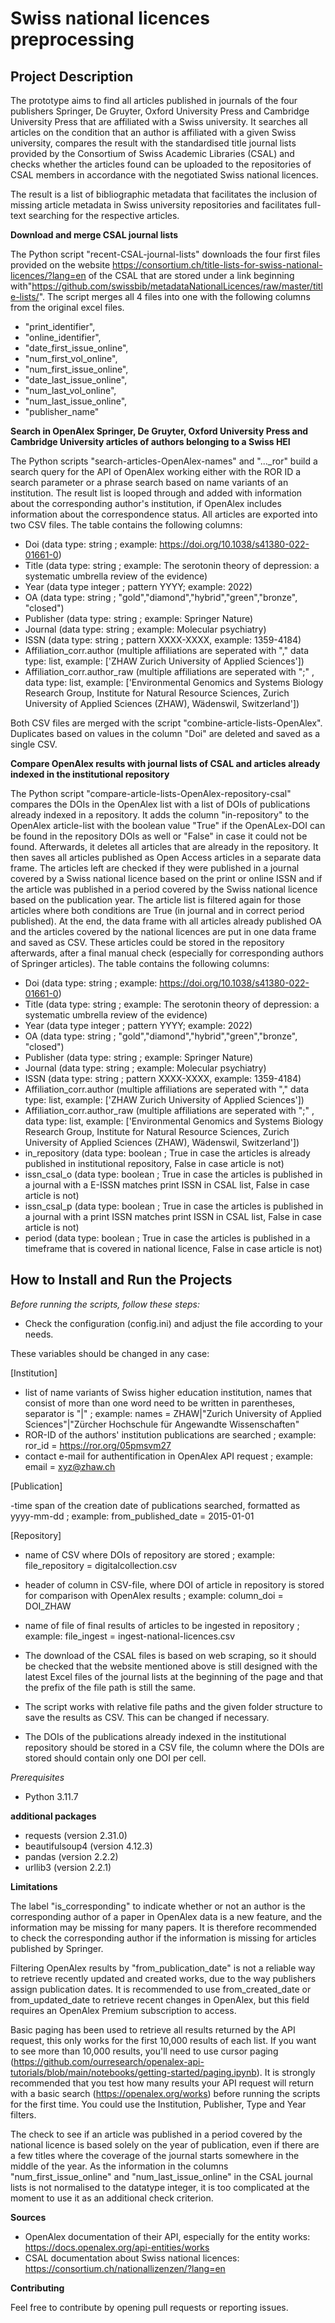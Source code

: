 Swiss national licences preprocessing
=========================

Project Description
--------------------------

The prototype aims to find all articles published in journals of the four publishers Springer, De Gruyter, Oxford University Press and Cambridge University Press that are affiliated with a Swiss university. It searches all articles on the condition that an author is affiliated with a given Swiss university, compares the result with the standardised title journal lists provided by the Consortium of Swiss Academic Libraries (CSAL) and checks whether the articles found can be uploaded to the repositories of CSAL members in accordance with the negotiated Swiss national licences.

The result is a list of bibliographic metadata that facilitates the inclusion of missing article metadata in Swiss university repositories and facilitates full-text searching for the respective articles.


**Download and merge CSAL journal lists**

The Python script "recent-CSAL-journal-lists" downloads the four first files provided on the website https://consortium.ch/title-lists-for-swiss-national-licences/?lang=en of the CSAL that are stored under a link beginning with"https://github.com/swissbib/metadataNationalLicences/raw/master/title-lists/".
The script merges all 4 files into one with the following columns from the original excel files.

- "print_identifier",
- "online_identifier",
- "date_first_issue_online",
- "num_first_vol_online",
- "num_first_issue_online",
- "date_last_issue_online", 
- "num_last_vol_online",
- "num_last_issue_online",
- "publisher_name"


**Search in OpenAlex Springer, De Gruyter, Oxford University Press and Cambridge University articles of authors belonging to a Swiss HEI**

The Python scripts "search-articles-OpenAlex-names" and "..._ror" build a search query for the API of OpenAlex working either with the ROR ID a search parameter or a phrase search based on name variants of an institution. The result list is looped through and added with information about the corresponding author's institution, if OpenAlex includes information about the correspondence status. All articles are exported into two CSV files. The table contains the following columns:

- Doi 
(data type: string ; example: https://doi.org/10.1038/s41380-022-01661-0)
- Title 
(data type: string ; example: The serotonin theory of depression: a systematic umbrella review of the evidence)                  
- Year 
(data type integer ; pattern YYYY; example: 2022)
- OA 
(data type: string ; "gold","diamond","hybrid","green","bronze", "closed")
- Publisher 
(data type: string ; example: Springer Nature)
- Journal
(data type: string ; example: Molecular psychiatry)
- ISSN 
(data type: string ; pattern XXXX-XXXX, example: 1359-4184)
- Affiliation_corr.author 
(multiple affiliations are seperated with "," data type: list, example: ['ZHAW Zurich University of Applied Sciences'])
- Affiliation_corr.author_raw 
(multiple affiliations are seperated with ";" , data type: list, example: ['Environmental Genomics and Systems Biology Research Group, Institute for Natural Resource Sciences, Zurich University of Applied Sciences (ZHAW), Wädenswil, Switzerland'])

Both CSV files are merged with the script "combine-article-lists-OpenAlex". Duplicates based on values in the column "Doi" are deleted and saved as a single CSV.


**Compare OpenAlex results with journal lists of CSAL and articles already indexed in the institutional repository**

The Python script "compare-article-lists-OpenAlex-repository-csal" compares the DOIs in the OpenAlex list with a list of DOIs of publications already indexed in a repository. It adds the column "in-repository" to the OpenAlex article-list with the boolean value "True" if the OpenALex-DOI can be found in the repository DOIs as well or "False" in case it could not be found. Afterwards, it deletes all articles that are already in the repository. 
It then saves all articles published as Open Access articles in a separate data frame. The articles left are checked if they were published in a journal covered by a Swiss national licence based on the print or online ISSN and if the article was published in a period covered by the Swiss national licence based on the publication year. The article list is filtered again for those articles where both conditions are True (in journal and in correct period published). At the end, the data frame with all articles already published OA and the articles covered by the national licences are put in one data frame and saved as CSV. These articles could be stored in the repository afterwards, after a final manual check (especially for corresponding authors of Springer articles).
The table contains the following columns:

- Doi 
(data type: string ; example: https://doi.org/10.1038/s41380-022-01661-0)
- Title 
(data type: string ; example: The serotonin theory of depression: a systematic umbrella review of the evidence)                  
- Year 
(data type integer ; pattern YYYY; example: 2022)
- OA 
(data type: string ; "gold","diamond","hybrid","green","bronze", "closed")
- Publisher 
(data type: string ; example: Springer Nature)
- Journal
(data type: string ; example: Molecular psychiatry)
- ISSN 
(data type: string ; pattern XXXX-XXXX, example: 1359-4184)
- Affiliation_corr.author 
(multiple affiliations are seperated with "," data type: list, example: ['ZHAW Zurich University of Applied Sciences'])
- Affiliation_corr.author_raw 
(multiple affiliations are seperated with ";" , data type: list, example: ['Environmental Genomics and Systems Biology Research Group, Institute for Natural Resource Sciences, Zurich University of Applied Sciences (ZHAW), Wädenswil, Switzerland'])
- in_repository
(data type: boolean ; True in case the articles is already published in institutional repository, False in case article is not)
- issn_csal_o
(data type: boolean ; True in case the articles is published in a journal with a E-ISSN matches print ISSN in CSAL list, False in case article is not)
- issn_csal_p
(data type: boolean ; True in case the articles is published in a journal with a print ISSN matches print ISSN in CSAL list, False in case article is not)
- period
(data type: boolean ; True in case the articles is published in a timeframe that is covered in national licence, False in case article is not)


How to Install and Run the Projects
--------------------------

_Before running the scripts, follow these steps:_

- Check the configuration (config.ini) and adjust the file according to your needs.

These variables should be changed in any case:

[Institution]

- list of name variants of Swiss higher education institution, names that consist of more than one word need to be written in parentheses, separator is "|" ; example: names = ZHAW|"Zurich University of Applied Sciences"|"Zürcher Hochschule für Angewandte Wissenschaften"
- ROR-ID of the authors' institution publications are searched ; example: ror_id = https://ror.org/05pmsvm27
- contact e-mail for authentification in OpenAlex API request ; example: email = xyz@zhaw.ch


[Publication]

-time span of the creation date of publications searched, formatted as yyyy-mm-dd ; example: from_published_date = 2015-01-01


[Repository]

- name of CSV where DOIs of repository are stored ; example: file_repository = digitalcollection.csv
- header of column in CSV-file, where DOI of article in repository is stored for comparison with OpenAlex results ; example: column_doi = DOI_ZHAW
- name of file of final results of articles to be ingested in repository ; example: file_ingest = ingest-national-licences.csv


- The download of the CSAL files is based on web scraping, so it should be checked that the website mentioned above is still designed with the latest Excel files of the journal lists at the beginning of the page and that the prefix of the file path is still the same.
- The script works with relative file paths and the given folder structure to save the results as CSV. This can be changed if necessary.
- The DOIs of the publications already indexed in the institutional repository should be stored in a CSV file, the column where the DOIs are stored should contain only one DOI per cell.


_Prerequisites_

- Python 3.11.7

**additional packages**

- requests (version 2.31.0)
- beautifulsoup4 (version 4.12.3)
- pandas (version 2.2.2)
- urllib3 (version 2.2.1)

**Limitations**

The label "is_corresponding" to indicate whether or not an author is the corresponding author of a paper in OpenAlex data is a new feature, and the information may be missing for many papers. It is therefore recommended to check the corresponding author if the information is missing for articles published by Springer.

Filtering OpenAlex results by "from_publication_date" is not a reliable way to retrieve recently updated and created works, due to the way publishers assign publication dates. It is recommended to use from_created_date or from_updated_date to retrieve recent changes in OpenAlex, but this field requires an OpenAlex Premium subscription to access.

Basic paging has been used to retrieve all results returned by the API request, this only works for the first 10,000 results of each list. If you want to see more than 10,000 results, you'll need to use cursor paging (https://github.com/ourresearch/openalex-api-tutorials/blob/main/notebooks/getting-started/paging.ipynb). It is strongly recommended that you test how many results your API request will return with a basic search (https://openalex.org/works) before running the scripts for the first time. You could use the Institution, Publisher, Type and Year filters.

The check to see if an article was published in a period covered by the national licence is based solely on the year of publication, even if there are a few titles where the coverage of the journal starts somewhere in the middle of the year. As the information in the columns "num_first_issue_online" and "num_last_issue_online" in the CSAL journal lists is not normalised to the datatype integer, it is too complicated at the moment to use it as an additional check criterion.


**Sources**

- OpenAlex documentation of their API, especially for the entity works: https://docs.openalex.org/api-entities/works 
- CSAL documentation about Swiss national licences: https://consortium.ch/nationallizenzen/?lang=en


**Contributing**

Feel free to contribute by opening pull requests or reporting issues.
